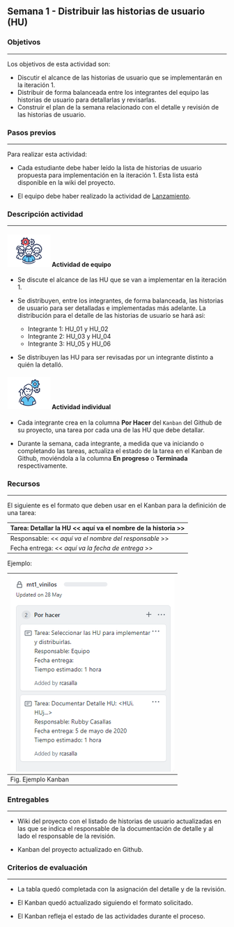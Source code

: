 ## Semana 1 - Distribuir las historias de usuario (HU)

### Objetivos

---

Los objetivos de esta actividad son:

- Discutir el alcance de las historias de usuario que se implementarán en la iteración 1.
- Distribuir de forma balanceada entre los integrantes del equipo las historias de usuario para detallarlas y revisarlas.
- Construir el plan de la semana relacionado con el detalle y revisión de las historias de usuario.

### Pasos previos

---

Para realizar esta actividad:

- Cada estudiante debe haber leído la lista de historias de usuario propuesta para implementación en la iteración 1. Esta lista está disponible en la wiki del proyecto.

- El equipo debe haber realizado la actividad de [Lanzamiento](https://ticsw.github.io/mt1_guias_proyecto/semanas/semana1/s1_lanzamiento).

### Descripción actividad

---

#### ![](./../../assets/images/grupo.png) Actividad de equipo

- Se discute el alcance de las HU que se van a implementar en la iteración 1.

- Se distribuyen, entre los integrantes, de forma balanceada, las historias de usuario para ser detalladas e implementadas más adelante. La distribución para el detalle de las historias de usuario se hará asi:

  - Integrante 1: HU_01 y HU_02
  - Integrante 2: HU_03 y HU_04
  - Integrante 3: HU_05 y HU_06

- Se distribuyen las HU para ser revisadas por un integrante distinto a quién la detalló.

#### ![](./../../assets/images/individuo.png) Actividad individual

- Cada integrante crea en la columna **Por Hacer** del `Kanban` del Github de su proyecto, una tarea por cada una de las HU que debe detallar.

- Durante la semana, cada integrante, a medida que va iniciando o completando las tareas, actualiza el
  estado de la tarea en el Kanban de Github, moviéndola a la columna **En progreso** o **Terminada** respectivamente.

### Recursos

---

El siguiente es el formato que deben usar en el Kanban para la definición de una tarea:

| Tarea: Detallar la HU \<\< aquí va el nombre de la historia >> |
| -------------------------------------------------------------- |
| Responsable: \<\< _aquí va el nombre del responsable_ >>       |
| Fecha entrega: \<\< _aquí va la fecha de entrega_ >>           |

Ejemplo:

| ![](./../../assets/images/kanbanTODO.PNG) |
| ----------------------------------------- |
| Fig. Ejemplo Kanban                       |

### Entregables

---

- Wiki del proyecto con el listado de historias de usuario actualizadas en las que se indica
  el responsable de la documentación de detalle y al lado el responsable de la revisión.

- Kanban del proyecto actualizado en Github.

### Criterios de evaluación

---

- La tabla quedó completada con la asignación del detalle y de la revisión.

- El Kanban quedó actualizado siguiendo el formato solicitado.

- El Kanban refleja el estado de las actividades durante el proceso.
